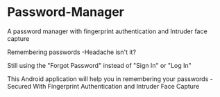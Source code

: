 # Password-Manager
A password manager with fingerprint authentication and Intruder face capture

Remembering passwords -Headache isn't it?

Still using the "Forgot Password" instead of "Sign In" or "Log In"

This Android application will help you in remembering your passwords
-Secured With Fingerprint Authentication and Intruder Face Capture

